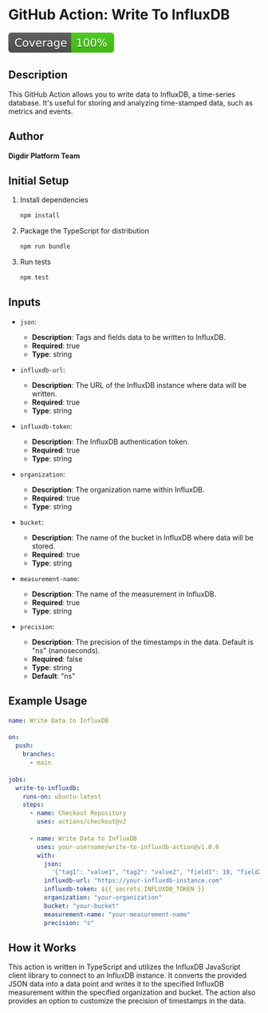 # GitHub Action: Write To InfluxDB

[![Coverage](./badges/coverage.svg)](./badges/coverage.svg)

## Description

This GitHub Action allows you to write data to InfluxDB, a time-series database.
It's useful for storing and analyzing time-stamped data, such as metrics and
events.

## Author

**Digdir Platform Team**

## Initial Setup

1. Install dependencies

   ```bash
   npm install
   ```

1. Package the TypeScript for distribution

   ```bash
   npm run bundle
   ```

1. Run tests

   ```bash
   npm test
   ```

## Inputs

- `json`:

  - **Description**: Tags and fields data to be written to InfluxDB.
  - **Required**: true
  - **Type**: string

- `influxdb-url`:

  - **Description**: The URL of the InfluxDB instance where data will be
    written.
  - **Required**: true
  - **Type**: string

- `influxdb-token`:

  - **Description**: The InfluxDB authentication token.
  - **Required**: true
  - **Type**: string

- `organization`:

  - **Description**: The organization name within InfluxDB.
  - **Required**: true
  - **Type**: string

- `bucket`:

  - **Description**: The name of the bucket in InfluxDB where data will be
    stored.
  - **Required**: true
  - **Type**: string

- `measurement-name`:

  - **Description**: The name of the measurement in InfluxDB.
  - **Required**: true
  - **Type**: string

- `precision`:

  - **Description**: The precision of the timestamps in the data. Default is
    "ns" (nanoseconds).
  - **Required**: false
  - **Type**: string
  - **Default**: "ns"

## Example Usage

```yaml
name: Write Data to InfluxDB

on:
  push:
    branches:
      - main

jobs:
  write-to-influxdb:
    runs-on: ubuntu-latest
    steps:
      - name: Checkout Repository
        uses: actions/checkout@v2

      - name: Write Data to InfluxDB
        uses: your-username/write-to-influxdb-action@v1.0.0
        with:
          json:
            '{"tag1": "value1", "tag2": "value2", "field1": 10, "field2": 20}'
          influxdb-url: "https://your-influxdb-instance.com"
          influxdb-token: ${{ secrets.INFLUXDB_TOKEN }}
          organization: "your-organization"
          bucket: "your-bucket"
          measurement-name: "your-measurement-name"
          precision: "s"
```

## How it Works

This action is written in TypeScript and utilizes the InfluxDB JavaScript client
library to connect to an InfluxDB instance. It converts the provided JSON data
into a data point and writes it to the specified InfluxDB measurement within the
specified organization and bucket. The action also provides an option to
customize the precision of timestamps in the data.
